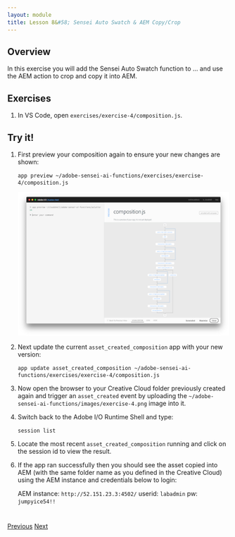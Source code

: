 ```yaml
---
layout: module
title: Lesson 8&#58; Sensei Auto Swatch & AEM Copy/Crop 
---
```


## Overview
In this exercise you will add the Sensei Auto Swatch function to ... and use the AEM action to crop and copy it into AEM.

## Exercises
1. In VS Code, open `exercises/exercise-4/composition.js`. 

<!--Solution:
     /**
       * Invoke '/sensei/1.0/sensei-autoswatch'
       */
      composer.retain(
        composer.sequence(
          params => ({
            "image": params.imageObject,
            "results": 2,
            "size": 0
          }),
        '/sensei/1.0/sensei-autoswatch'
        )
      ),
      /* grab autoswatch results */
      ({result, params}) => Object.assign({}, result, params),
      /** Copy asset to AEM 
       *  invoking '/adobe/acp-assets-0.5.0/aem-copy-asset-and-crop' action
       */
      '/adobe/acp-assets-0.5.0/aem-copy-asset-and-crop'
    ),-->

## Try it!

1. First preview your composition again to ensure your new changes are shown:

       app preview ~/adobe-sensei-ai-functions/exercises/exercise-4/composition.js

      ![](images/exercise4-flow.png)

2. Next update the current `asset_created_composition` app with your new version:

       app update asset_created_composition ~/adobe-sensei-ai-functions/exercises/exercise-4/composition.js

3. Now open the browser to your Creative Cloud folder previously created again and trigger an `asset_created` event by uploading the `~/adobe-sensei-ai-functions/images/exercise-4.png` image into it.

5. Switch back to the Adobe I/O Runtime Shell and type:

       session list

6. Locate the most recent `asset_created_composition` running and click on the session id to view the result.

7. If the app ran successfully then you should see the asset copied into AEM (with the same folder name as you defined in the Creative Cloud) using the AEM instance and credentials below to login:

    AEM instance: `http://52.151.23.3:4502/`
    userid: `labadmin`
    pw: `jumpyice54!!`

<div class="row" style="margin-top:40px;">
<div class="col-sm-12">
<a href="lesson7.html" class="btn btn-default"><i class="glyphicon glyphicon-chevron-left"></i> Previous</a>
<a href="lesson9.html" class="btn btn-default pull-right">Next <i class="glyphicon
glyphicon-chevron-right"></i></a>
</div>
</div>
